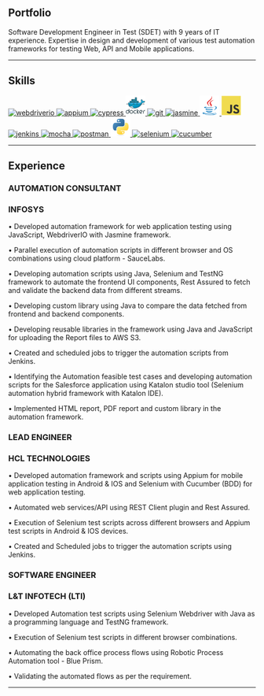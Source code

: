 ## Portfolio

Software Development Engineer in Test (SDET) with 9 years of IT experience. Expertise in design and development of various test automation frameworks for testing Web, API and Mobile applications.

---

## Skills

<p align="left"> <a href="https://webdriver.io/" target="_blank" rel="noreferrer"> <img src="https://avatars.githubusercontent.com/u/6512473?s=200&v=4" alt="webdriverio" width="40" height="40"/> <a href="https://appium.io/" target="_blank" rel="noreferrer"> <img src="https://camo.githubusercontent.com/3eb867d17687f3afdc1f69c250427f98c9577286e83d4d8c10ca7683287549ad/68747470733a2f2f7777772e6b6579746f72632e636f6d2f77702d636f6e74656e742f75706c6f6164732f323031342f30382f61707069756d2e706e67" alt="appium" width="60" height="40"/> <a href="https://www.cypress.io" target="_blank" rel="noreferrer"> <img src="https://raw.githubusercontent.com/simple-icons/simple-icons/6e46ec1fc23b60c8fd0d2f2ff46db82e16dbd75f/icons/cypress.svg" alt="cypress" width="40" height="40"/> </a> <a href="https://www.docker.com/" target="_blank" rel="noreferrer"> <img src="https://raw.githubusercontent.com/devicons/devicon/master/icons/docker/docker-original-wordmark.svg" alt="docker" width="40" height="40"/> </a> <a href="https://git-scm.com/" target="_blank" rel="noreferrer"> <img src="https://www.vectorlogo.zone/logos/git-scm/git-scm-icon.svg" alt="git" width="40" height="40"/> </a> <a href="https://jasmine.github.io/" target="_blank" rel="noreferrer"> <img src="https://www.vectorlogo.zone/logos/jasmine/jasmine-icon.svg" alt="jasmine" width="40" height="40"/> </a> <a href="https://www.java.com" target="_blank" rel="noreferrer"> <img src="https://raw.githubusercontent.com/devicons/devicon/master/icons/java/java-original.svg" alt="java" width="40" height="40"/> </a> <a href="https://developer.mozilla.org/en-US/docs/Web/JavaScript" target="_blank" rel="noreferrer"> <img src="https://raw.githubusercontent.com/devicons/devicon/master/icons/javascript/javascript-original.svg" alt="javascript" width="40" height="40"/> </a> <a href="https://www.jenkins.io" target="_blank" rel="noreferrer"> <img src="https://www.vectorlogo.zone/logos/jenkins/jenkins-icon.svg" alt="jenkins" width="40" height="40"/> </a> <a href="https://mochajs.org" target="_blank" rel="noreferrer"> <img src="https://www.vectorlogo.zone/logos/mochajs/mochajs-icon.svg" alt="mocha" width="40" height="40"/> </a> <a href="https://postman.com" target="_blank" rel="noreferrer"> <img src="https://www.vectorlogo.zone/logos/getpostman/getpostman-icon.svg" alt="postman" width="40" height="40"/> </a> <a href="https://www.python.org" target="_blank" rel="noreferrer"> <img src="https://raw.githubusercontent.com/devicons/devicon/master/icons/python/python-original.svg" alt="python" width="40" height="40"/> </a> <a href="https://www.selenium.dev" target="_blank" rel="noreferrer"> <img src="https://raw.githubusercontent.com/detain/svg-logos/780f25886640cef088af994181646db2f6b1a3f8/svg/selenium-logo.svg" alt="selenium" width="40" height="40"/> </a> <a href="https://cucumber.io/" target="_blank" rel="noreferrer"> <img src="https://avatars.githubusercontent.com/u/320565?s=200&v=4" alt="cucumber" width="40" height="40"/> </a></p>

---

## Experience

### **AUTOMATION CONSULTANT**
### INFOSYS

•	Developed automation framework for web application testing using JavaScript, WebdriverIO with Jasmine framework.

•	Parallel execution of automation scripts in different browser and OS combinations using cloud platform - SauceLabs.

•	Developing automation scripts using Java, Selenium and TestNG framework to automate the frontend UI components, Rest Assured to fetch and validate the backend data from different streams.

•	Developing custom library using Java to compare the data fetched from frontend and backend components.

•	Developing reusable libraries in the framework using Java and JavaScript for uploading the Report files to AWS S3.

•	Created and scheduled jobs to trigger the automation scripts from Jenkins.

•	Identifying the Automation feasible test cases and developing automation scripts for the Salesforce application using Katalon studio tool (Selenium automation hybrid framework with Katalon IDE).

•	Implemented HTML report, PDF report and custom library in the automation framework.

### **LEAD ENGINEER**
### HCL TECHNOLOGIES

•	Developed automation framework and scripts using Appium for mobile application testing in Android & IOS and Selenium with Cucumber (BDD) for web application testing.

•	Automated web services/API using REST Client plugin and Rest Assured.

•	Execution of Selenium test scripts across different browsers and Appium test scripts in Android & IOS devices.

•	Created and Scheduled jobs to trigger the automation scripts using Jenkins.

### **SOFTWARE ENGINEER**
### L&T INFOTECH (LTI)

•	Developed Automation test scripts using Selenium Webdriver with Java as a programming language and TestNG framework.

•	Execution of Selenium test scripts in different browser combinations.

•	Automating the back office process flows using Robotic Process Automation tool - Blue Prism.

•	Validating the automated flows as per the requirement.

---

